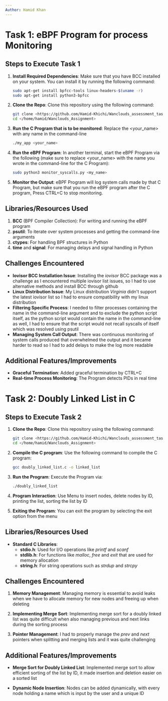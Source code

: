 ```yaml
---
Author: Hamid Khan
---
```


# Task 1: eBPF Program for process Monitoring

## Steps to Execute Task 1

1. **Install Required Dependencies**:
   Make sure that you have BCC installed on your system. You can install it by running the following command:
   ```bash
   sudo apt-get install bpfcc-tools linux-headers-$(uname -r)
   sudo apt-get install python3-bpfcc

2. **Clone the Repo**:
    Clone this repository using the following command:
    ```bash
    git clone <https://github.com/Hamid-Khichi/Wanclouds_assessment_task>
    cd </home/hamid/Wanclouds_Assignment>

3. **Run the C Program that is to be monitored**:
    Replace the <your_name> with any name in the command-line
    ```bash
    ./my_app <your_name>

4. **Run the eBPF Program**:
    In another terminal, start the eBPF Program via the following (make sure to replace <your_name> with the name you wrote in the command-line for the C Program):
    ```bash
    sudo python3 monitor_syscalls.py <my_name>

5. **Monitor the Output**:
    eBPF Program will log system calls made by that C Program, but make sure that you run the eBPF program after the C program, Press CTRL+C to stop monitoring.

## Libraries/Resources Used
1. **BCC** (BPF Compiler Collection): For writing and running the eBPF program
2. **psutil**: To iterate over system processes and getting the command-line arguments
3. **ctypes**: For handling BPF structures in Python
4. **time** and **signal**: For managing delays and signal handling in Python

## Challenges Encountered
* **Iovisor BCC Installation Issue**:
Installing the *iovisor* BCC package was a challenge as I encountered multiple iovisor list issues, so I had to use alternative methods and install BCC through github
* **Linux Distribution Issue**:
My Linux distribution *Virginia* didn't support the latest iovisor list so I had to ensure compatibility with my linux distribution
* **Filtering Specific Process**:
I needed to filter processes containing the name in the command-line argument and to exclude the python script itself, as the python script would contain the name in the command-line as well, I had to ensure that the script would not recall syscalls of itself which was resolved using psutil
* **Managing System Call Output**:
There was continuous monitoring of system calls produced that overwhelmed the output and it became harder to read so I had to add delays to make the log more readable

## Additional Features/Improvements
* **Graceful Termination**:
Added graceful termination by CTRL+C
* **Real-time Process Monitoring**:
The Program detects PIDs in real time

# Task 2: Doubly Linked List in C

## Steps to Execute Task 2

1. **Clone the Repo**:
    Clone this repository using the following command:
    ```bash
    git clone <https://github.com/Hamid-Khichi/Wanclouds_assessment_task>
    cd </home/hamid/Wanclouds_Assignment>

2. **Compile the C program**:
    Use the following command to compile the C program:
    ```bash
    gcc doubly_linked_list.c -o linked_list

3. **Run the Program**:
    Execute the Program via:
    ```bash
    ./doubly_linked_list

4. **Program Interaction**:
    Use Menu to insert nodes, delete nodes by ID, printing the list, sorting the list by ID

5. **Exiting the Program**:
    You can exit the program by selecting the exit option from the menu

## Libraries/Resources Used
* **Standard C Libraries**:
    * **stdio.h**: Used for I/O operations like *printf* and *scanf*
    * **stdlib.h**: For functions like *malloc*, *free* and *exit* that are used for memory allocation
    * **string.h**: For string operations such as *strdup* and *strcpy*

## Challenges Encountered

1. **Memory Management**:
Managing memory is essential to avoid leaks when we have to allocate memory for new nodes and freeing up when deleting

2. **Implementing Merge Sort**:
Implementing merge sort for a doubly linked list was quite difficult when also managing previous and next links during the sorting process

3. **Pointer Management**:
I had to properly manage the *prev* and *next* pointers when splitting and merging lists and it was quite challenging

## Additional Features/Improvements

* **Merge Sort for Doubly Linked List**:
Implemented merge sort to allow efficient sorting of the list by ID, it made insertion and deletion easier on a sorted list

* **Dynamic Node Insertion**:
Nodes can be added dynamically, with every node holding a name which is input by the user and a unique ID